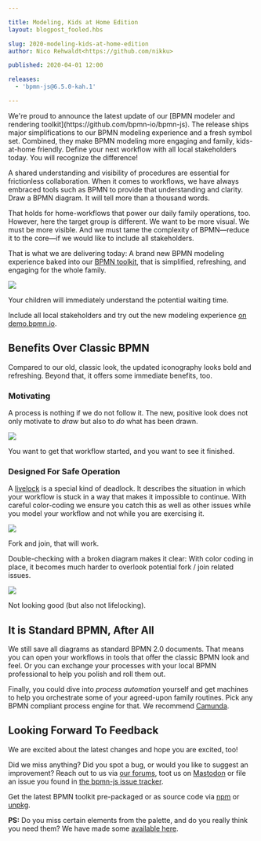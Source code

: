 ```yaml
---

title: Modeling, Kids at Home Edition
layout: blogpost_fooled.hbs

slug: 2020-modeling-kids-at-home-edition
author: Nico Rehwaldt<https://github.com/nikku>

published: 2020-04-01 12:00

releases:
  - 'bpmn-js@6.5.0-kah.1'

---
```



<p class="introduction">
  We're proud to announce the latest update of our [BPMN modeler and rendering toolkit](https://github.com/bpmn-io/bpmn-js). The release ships major simplifications to our BPMN modeling experience and a fresh symbol set. Combined, they make BPMN modeling more engaging and family, kids-at-home friendly. Define your next workflow with all local stakeholders today. You will recognize the difference!
</p>

<!-- continue -->

A shared understanding and visibility of procedures are essential for frictionless collaboration. When it comes to workflows, we have always embraced tools such as BPMN to provide that understanding and clarity. Draw a BPMN diagram. It will tell more than a thousand words.

That holds for home-workflows that power our daily family operations, too. However, here the target group is different. We want to be more visual. We must be more visible. And we must tame the complexity of BPMN&mdash;reduce it to the core&mdash;if we would like to include all stakeholders.

That is what we are delivering today: A brand new BPMN modeling experience baked into our [BPMN toolkit](https://github.com/bpmn-io/bpmn-js), that is simplified, refreshing, and engaging for the whole family.

<div class="figure full-size">

  <a href="https://demo.bpmn.io/s/start">
    <img src="{{ assets }}/attachments/blog/2020/002-order-pizza.png">
  </a>

  <p class="caption">
    Your children will immediately understand the potential waiting time.
  </p>
</div>

Include all local stakeholders and try out the new modeling experience [on demo.bpmn.io](https://demo.bpmn.io/s/start).


## Benefits Over Classic BPMN

Compared to our old, classic look, the updated iconography looks bold and refreshing. Beyond that, it offers some immediate benefits, too.

### Motivating

A process is nothing if we do not follow it. The new, positive look does not only motivate to _draw_ but also to _do_ what has been drawn.

<div class="figure">

  <img src="{{ assets }}/attachments/blog/2020/002-happy-path.png">

  <p class="caption">
    You want to get that workflow started, and you want to see it finished.
  </p>
</div>

### Designed For Safe Operation

A [livelock](https://en.wikipedia.org/wiki/Deadlock#Livelock) is a special kind of deadlock. It describes the situation in which your workflow is stuck in a way that makes it impossible to continue. With careful color-coding we ensure you catch this as well as other issues while you model your workflow and not while you are exercising it.

<div class="figure">

  <img src="{{ assets }}/attachments/blog/2020/002-fork-join.png">

  <p class="caption">
    Fork and join, that will work.
  </p>
</div>

Double-checking with a broken diagram makes it clear: With color coding in place, it becomes much harder to overlook potential fork / join related issues.

<div class="figure">

  <img src="{{ assets }}/attachments/blog/2020/002-fork-not-join.png">

  <p class="caption">
    Not looking good (but also not lifelocking).
  </p>
</div>


## It is Standard BPMN, After All

We still save all diagrams as standard BPMN 2.0 documents. That means you can open your workflows in tools that offer the classic BPMN look and feel. Or you can exchange your processes with your local BPMN professional to help you polish and roll them out.

Finally, you could dive into _process automation_ yourself and get machines to help you orchestrate some of your agreed-upon family routines. Pick any BPMN compliant process engine for that. We recommend [Camunda](https://camunda.com/).


## Looking Forward To Feedback

We are excited about the latest changes and hope you are excited, too!

Did we miss anything? Did you spot a bug, or would you like to suggest an improvement? Reach out to us via [our forums](https://forum.bpmn.io), toot us on [Mastodon](https://fosstodon.org/@bpmn_io) or file an issue you found in [the bpmn-js issue tracker](https://github.com/bpmn-io/bpmn-js/issues).

Get the latest BPMN toolkit pre-packaged or as source code via [npm](https://www.npmjs.com/package/bpmn-js) or [unpkg](https://unpkg.com/bpmn-js/).


__PS:__ Do you miss certain elements from the palette, and do you really think you need them? We have made some [available here](https://demo.bpmn.io/s/all-elements).